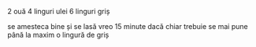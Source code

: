 2 ouă
4 linguri ulei
6 linguri griș

se amesteca bine și se lasă vreo 15 minute
dacă chiar trebuie se mai pune până la maxim o lingură de griș
